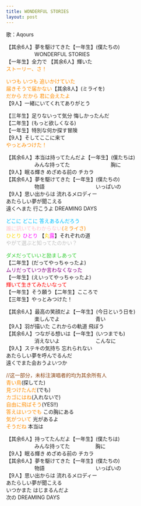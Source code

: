 ```yaml
---
title: WONDERFUL STORIES
layout: post
---
```

歌：Aqours

<p>【其余6人】夢を駆けてきた【一年生】(僕たちの)<br />
　　　　　&nbsp;&nbsp;WONDERFUL STORIES<br />
【一年生】全力で 【其余6人】輝いた<br />
<font color="darkorange">ストーリー、さ！</font></p>

<p><font color="darkorange">いつも いつも 追いかけていた<br />
届きそうで届かない</font>【其余8人】(ミライを)<br />
<font color="darkorange">だから だから 君に会えたよ</font><br />
【9人】一緒にいてくれてありがとう</p>

<p>【三年生】足りないって気分 悔しかったんだ<br />
【二年生】(もっと欲しくなる)<br />
【一年生】特別な何か探す冒険<br />
【9人】そしてここに来て<br />
<font color="darkorange">やっとみつけた！</font></p>

<p>【其余6人】本当は持ってたんだよ【一年生】(僕たちは)<br />
　　　　　&nbsp;&nbsp;みんな持ってた　　　　　　　　胸に<br />
【9人】眠る輝き めざめる前の チカラ<br />
【其余6人】夢を駆けてきた【一年生】(僕たちの)<br />
　　　　　&nbsp;&nbsp;物語　　　　　　　　　　いっぱいの<br />
【9人】思い出からは 流れるメロディー<br />
あたらしい夢が聞こえる<br />
遠くへまた 行こうよ DREAMING DAYS</p>

<p><font color="deepskyblue">どこに どこに 答えあるんだろう</font><br />
<font color="pink">誰に訊いてもわからない</font><font color="darkorange">(ミライさ)</font><br />
<font color="gold">ひとり</font> <font color="magenta">ひとり</font> 【<font color="gold">丸</font><font color="magenta">露</font>】それぞれの道<br />
<font color="silver">やがて選ぶと知ってたのかい？</font></p>

<p><font color="limegreen">ダメだっていいと励ましあって</font><br />
【二年生】(だってやっちゃったよ)<br />
<font color="purple">ムリだっていつか言わなくなった</font><br />
【一年生】(えいってやっちゃったよ)<br />
<font color="red">輝いて生きてみたいなって</font><br />
【一年生】そう願う【二年生】こころで<br />
【三年生】やっとみつけた！</p>

<p>【其余6人】最高の笑顔だよ【一年生】(今日という日を)<br />
　　　　　&nbsp;&nbsp;楽しんでよ　　　　　　　青い<br />
【9人】羽が描いた これからの軌道 飛ぼう<br />
【其余6人】つながる想いは【一年生】(いつまでも)<br />
　　　　　&nbsp;&nbsp;消えないよ　　　　　　　こんなに<br />
【9人】ステキの気持ち 忘れられない<br />
あたらしい夢を呼んでるんだ<br />
遠くでまた会おうよいつか</p>

<p><font color="saddlebrown">//这一部分，未标注演唱者的均为其余所有人</font><br />
<font color="darkorange">青い鳥</font>(探してた)<br />
<font color="darkorange">見つけたんだ</font>(でも)<br />
<font color="darkorange">カゴにはね</font>(入れないで)<br />
<font color="darkorange">自由に飛ばそう</font>(YES!!)<br />
<font color="darkorange">答えはいつでも</font> この胸にある<br />
<font color="darkorange">気がついて</font> 光があるよ<br />
<font color="darkorange">そうだね</font> 本当は</p>

<p>【其余6人】持ってたんだよ【一年生】(僕たちは)<br />
　　　　　&nbsp;&nbsp;みんな持ってた　　　　　胸に<br />
【9人】眠る輝き めざめる前の チカラ<br />
【其余6人】夢を駆けてきた【一年生】(僕たちの)<br />
　　　　　&nbsp;&nbsp;物語　　　　　　　　　　いっぱいの<br />
【9人】思い出からは 流れるメロディー<br />
あたらしい夢が聞こえる<br />
いつかまた はじまるんだよ<br />
次の DREAMING DAYS</p>